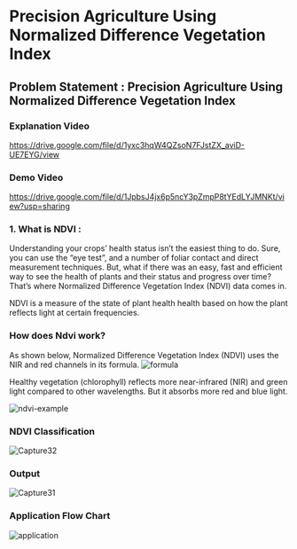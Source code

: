 # Precision Agriculture Using Normalized Difference Vegetation Index

## Problem Statement : Precision Agriculture Using Normalized Difference Vegetation Index

### Explanation Video
https://drive.google.com/file/d/1yxc3hqW4QZsoN7FJstZX_aviD-UE7EYG/view

### Demo Video
https://drive.google.com/file/d/1JpbsJ4jx6p5ncY3pZmpP8tYEdLYJMNKt/view?usp=sharing

### 1. What is NDVI : 
Understanding your crops’ health status isn’t the easiest thing to do. Sure, you can use the “eye test”, and a number of foliar contact and direct measurement techniques. But, what if there was an easy, fast and efficient way to see the health of plants and their status and progress over time? That’s where Normalized Difference Vegetation Index (NDVI) data comes in.

NDVI is a measure of the state of plant health health based on how the plant reflects light at certain frequencies.  

### How does Ndvi work?
As shown below, Normalized Difference Vegetation Index (NDVI) uses the NIR and red channels in its formula. 
![formula](https://user-images.githubusercontent.com/62014238/99877214-94afee00-2c22-11eb-9ad3-2e3000a985e7.png)

Healthy vegetation (chlorophyll) reflects more near-infrared (NIR) and green light compared to other wavelengths. But it absorbs more red and blue light.

![ndvi-example](https://user-images.githubusercontent.com/62014238/99877219-9bd6fc00-2c22-11eb-9aa7-1b1a1c51c8ad.jpg)

### NDVI Classification
![Capture32](https://user-images.githubusercontent.com/62014238/99877232-ae513580-2c22-11eb-9eb8-8a38e4042062.PNG)

### Output
![Capture31](https://user-images.githubusercontent.com/62014238/99877240-b6a97080-2c22-11eb-999f-0fd4bb5ec9fd.PNG)

### Application Flow Chart
![application](https://user-images.githubusercontent.com/62014238/99877509-b4e0ac80-2c24-11eb-9420-dad6d8a09c4e.png)



